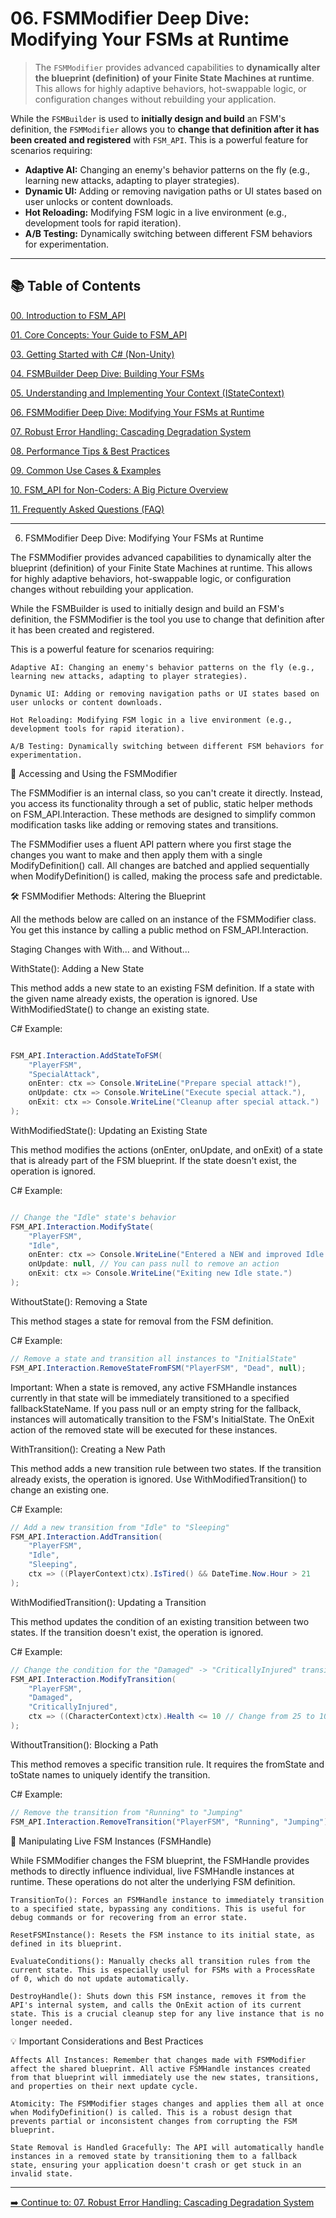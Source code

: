﻿# 06\. FSMModifier Deep Dive: Modifying Your FSMs at Runtime

> The `FSMModifier` provides advanced capabilities to **dynamically alter the blueprint (definition) of your Finite State Machines at runtime**. This allows for highly adaptive behaviors, hot-swappable logic, or configuration changes without rebuilding your application.

While the `FSMBuilder` is used to **initially design and build** an FSM's definition, the `FSMModifier` allows you to **change that definition after it has been created and registered** with `FSM_API`. This is a powerful feature for scenarios requiring:

  * **Adaptive AI:** Changing an enemy's behavior patterns on the fly (e.g., learning new attacks, adapting to player strategies).
  * **Dynamic UI:** Adding or removing navigation paths or UI states based on user unlocks or content downloads.
  * **Hot Reloading:** Modifying FSM logic in a live environment (e.g., development tools for rapid iteration).
  * **A/B Testing:** Dynamically switching between different FSM behaviors for experimentation.

-----

## 📚 Table of Contents

[00. Introduction to FSM_API](User%20Guide/00_Introduction.md)

[01. Core Concepts: Your Guide to FSM_API](User%20Guide/01_Core_Concepts.md)

[03. Getting Started with C# (Non-Unity)](User%20Guide/03_Getting_Started_CSharp.md)

[04. FSMBuilder Deep Dive: Building Your FSMs](User%20Guide/04_FSM_Builder_Deep_Dive.md)

[05. Understanding and Implementing Your Context (IStateContext)](User%20Guide/05_Context_Implementation.md)

[06. FSMModifier Deep Dive: Modifying Your FSMs at Runtime](User%20Guide/06_FSM_Modifier_Deep_Dive.md)

[07. Robust Error Handling: Cascading Degradation System](User%20Guide/07_Error_Handling.md)

[08. Performance Tips & Best Practices](User%20Guide/08_Performance_Tips.md)

[09. Common Use Cases & Examples](User%20Guide/09_Common_Use_Cases.md)

[10. FSM_API for Non-Coders: A Big Picture Overview](User%20Guide/10_Non_Coder_Overview.md)

[11. Frequently Asked Questions (FAQ)](User%20Guide/11_FAQ.md)


-----

06. FSMModifier Deep Dive: Modifying Your FSMs at Runtime

The FSMModifier provides advanced capabilities to dynamically alter the blueprint (definition) of your Finite State Machines at runtime. This allows for highly adaptive behaviors, hot-swappable logic, or configuration changes without rebuilding your application.

While the FSMBuilder is used to initially design and build an FSM's definition, the FSMModifier is the tool you use to change that definition after it has been created and registered.

This is a powerful feature for scenarios requiring:

    Adaptive AI: Changing an enemy's behavior patterns on the fly (e.g., learning new attacks, adapting to player strategies).

    Dynamic UI: Adding or removing navigation paths or UI states based on user unlocks or content downloads.

    Hot Reloading: Modifying FSM logic in a live environment (e.g., development tools for rapid iteration).

    A/B Testing: Dynamically switching between different FSM behaviors for experimentation.

🔑 Accessing and Using the FSMModifier

The FSMModifier is an internal class, so you can't create it directly. Instead, you access its functionality through a set of public, static helper methods on FSM_API.Interaction. These methods are designed to simplify common modification tasks like adding or removing states and transitions.

The FSMModifier uses a fluent API pattern where you first stage the changes you want to make and then apply them with a single ModifyDefinition() call. All changes are batched and applied sequentially when ModifyDefinition() is called, making the process safe and predictable.

🛠 FSMModifier Methods: Altering the Blueprint

All the methods below are called on an instance of the FSMModifier class. You get this instance by calling a public method on FSM_API.Interaction.

Staging Changes with With... and Without...

WithState(): Adding a New State

This method adds a new state to an existing FSM definition. If a state with the given name already exists, the operation is ignored. Use WithModifiedState() to change an existing state.

C# Example:
```csharp

FSM_API.Interaction.AddStateToFSM(
    "PlayerFSM",
    "SpecialAttack",
    onEnter: ctx => Console.WriteLine("Prepare special attack!"),
    onUpdate: ctx => Console.WriteLine("Execute special attack."),
    onExit: ctx => Console.WriteLine("Cleanup after special attack.")
);
```

WithModifiedState(): Updating an Existing State

This method modifies the actions (onEnter, onUpdate, and onExit) of a state that is already part of the FSM blueprint. If the state doesn't exist, the operation is ignored.

C# Example:
```csharp

// Change the "Idle" state's behavior
FSM_API.Interaction.ModifyState(
    "PlayerFSM",
    "Idle",
    onEnter: ctx => Console.WriteLine("Entered a NEW and improved Idle state."),
    onUpdate: null, // You can pass null to remove an action
    onExit: ctx => Console.WriteLine("Exiting new Idle state.")
);
```

WithoutState(): Removing a State

This method stages a state for removal from the FSM definition.

C# Example:
```csharp
// Remove a state and transition all instances to "InitialState"
FSM_API.Interaction.RemoveStateFromFSM("PlayerFSM", "Dead", null);
```

Important: When a state is removed, any active FSMHandle instances currently in that state will be immediately transitioned to a specified fallbackStateName. If you pass null or an empty string for the fallback, instances will automatically transition to the FSM's InitialState. The OnExit action of the removed state will be executed for these instances.

WithTransition(): Creating a New Path

This method adds a new transition rule between two states. If the transition already exists, the operation is ignored. Use WithModifiedTransition() to change an existing one.

C# Example:
```csharp
// Add a new transition from "Idle" to "Sleeping"
FSM_API.Interaction.AddTransition(
    "PlayerFSM",
    "Idle",
    "Sleeping",
    ctx => ((PlayerContext)ctx).IsTired() && DateTime.Now.Hour > 21
);
```
WithModifiedTransition(): Updating a Transition

This method updates the condition of an existing transition between two states. If the transition doesn't exist, the operation is ignored.

C# Example:
```csharp
// Change the condition for the "Damaged" -> "CriticallyInjured" transition
FSM_API.Interaction.ModifyTransition(
    "PlayerFSM",
    "Damaged",
    "CriticallyInjured",
    ctx => ((CharacterContext)ctx).Health <= 10 // Change from 25 to 10
);
```

WithoutTransition(): Blocking a Path

This method removes a specific transition rule. It requires the fromState and toState names to uniquely identify the transition.

C# Example:
```csharp
// Remove the transition from "Running" to "Jumping"
FSM_API.Interaction.RemoveTransition("PlayerFSM", "Running", "Jumping");
```
🔄 Manipulating Live FSM Instances (FSMHandle)

While FSMModifier changes the FSM blueprint, the FSMHandle provides methods to directly influence individual, live FSMHandle instances at runtime. These operations do not alter the underlying FSM definition.

    TransitionTo(): Forces an FSMHandle instance to immediately transition to a specified state, bypassing any conditions. This is useful for debug commands or for recovering from an error state.

    ResetFSMInstance(): Resets the FSM instance to its initial state, as defined in its blueprint.

    EvaluateConditions(): Manually checks all transition rules from the current state. This is especially useful for FSMs with a ProcessRate of 0, which do not update automatically.

    DestroyHandle(): Shuts down this FSM instance, removes it from the API's internal system, and calls the OnExit action of its current state. This is a crucial cleanup step for any live instance that is no longer needed.

💡 Important Considerations and Best Practices

    Affects All Instances: Remember that changes made with FSMModifier affect the shared blueprint. All active FSMHandle instances created from that blueprint will immediately use the new states, transitions, and properties on their next update cycle.

    Atomicity: The FSMModifier stages changes and applies them all at once when ModifyDefinition() is called. This is a robust design that prevents partial or inconsistent changes from corrupting the FSM blueprint.

    State Removal is Handled Gracefully: The API will automatically handle instances in a removed state by transitioning them to a fallback state, ensuring your application doesn't crash or get stuck in an invalid state.

-----

[➡️ Continue to: 07. Robust Error Handling: Cascading Degradation System](07_Error_Handling.md)